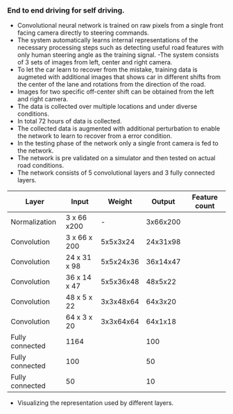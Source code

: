 ### End to end driving for self driving.

- Convolutional neural network is trained on raw pixels from a single front facing camera directly to steering commands.
- The system automatically learns internal representations of the necessary processing steps such as detecting useful road features with only human steering angle as the training signal.
-The system consists of 3 sets of images from left, center and right camera.
- To let the car learn to recover from the mistake, training data is augmeted with additional images that shows car in different shifts from the center of the lane and rotations from the direction of the road.
- Images for two specific off-center shift can be obtained from the left and right camera.
- The data is collected over multiple locations and under diverse conditions.
- In total 72 hours of data is collected.
- The collected data is augmented with additional perturbation to enable the network to learn to recover from a error condition.
- In the testing phase of the network only a single front camera is fed to the network.
- The network is pre validated on a simulator and then tested on actual road conditions.
- The network consists of 5 convolutional layers and 3 fully connected layers.

| Layer  		  | Input  | Weight  | Output  | Feature count  |
|---	 		  |---	   |---	     |---	   |---			    |
|  Normalization | 3 x 66 x200  | -   | 3x66x200  |   |
|  Convolution  | 3 x 66 x 200| 5x5x3x24 | 24x31x98 |   |
|  Convolution |  24 x 31 x 98 | 5x5x24x36  | 36x14x47  |   |
|  Convolution |  36 x 14 x 47| 5x5x36x48  | 48x5x22  |   |
|  Convolution |  48 x 5 x 22| 3x3x48x64  |  64x3x20 |   |
|  Convolution |  64 x 3 x 20| 3x3x64x64  |  64x1x18 |   |
|  Fully connected |  1164 |   |  100 |   |
|  Fully connected |  100 |   |  50 |   |
|  Fully connected |  50 |   |  10 |   |

- Visualizing the representation used by different layers.